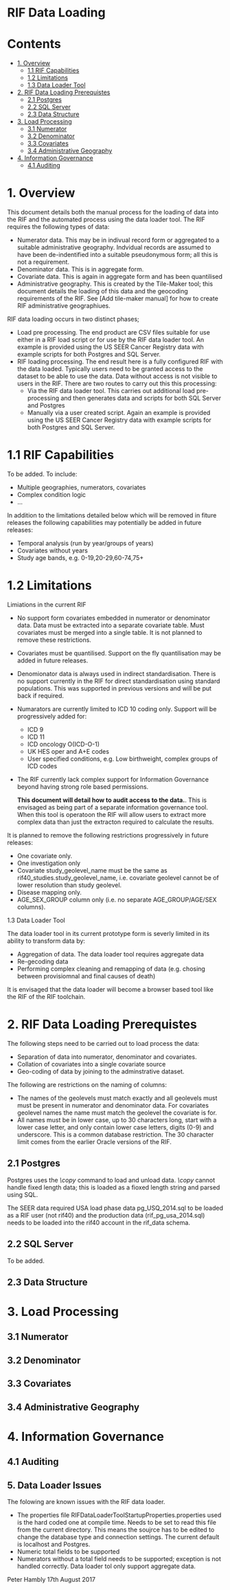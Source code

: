 RIF Data Loading
================

# Contents

- [1. Overview](#1-overview)
  - [1.1 RIF Capabilities](#11-rif-capabilities)
  - [1.2 Limitations](#12-limitations)
  - [1.3 Data Loader Tool](#13-data-loader-tool)
- [2. RIF Data Loading Prerequistes](#2-rif-data-loading-prerequistes)
  - [2.1 Postgres](#21-postgres)
  - [2.2 SQL Server](#22-sql-server)
  - [2.3 Data Structure](#23-data-structure)
- [3. Load Processing](#3-load-processing)
  - [3.1 Numerator](#31-numerator)
  - [3.2 Denominator](#32-denominator)
  - [3.3 Covariates](#33-covariates)
  - [3.4 Administrative Geography](#34-administrative-geography)
- [4. Information Governance](#4-information-governance)
  - [4.1 Auditing](#41-auditing)

# 1. Overview

This document details both the manual process for the loading of data into the RIF and the automated process 
using the data loader tool. The RIF requires the following types of data:

* Numerator data. This may be in indivual record form or aggregated to a suitable administrative geography. 
  Indvidual records are assumed to have been de-indentified into a suitable pseudonymous form; all this is
  not a requirement.
* Denominator data. This is in aggregate form.
* Covariate data. This is again in aggregate form and has been quantilised
* Administrative geography. This is created by the Tile-Maker tool; this document details the loading of 
  this data and the geocoding requirements of the RIF. See [Add tile-maker manual] for how to create
  RIF administrative geographiues.
  
RIF data loading occurs in two distinct phases; 

* Load pre processing. The end product are CSV files suitable for use either in a RIF load script or for use
  by the RIF data loader tool. An example is provided using the US SEER Cancer Registry data with example 
  scripts for both Postgres and SQL Server.
* RIF loading processing. The end result here is a fully configured RIF with the data loaded. Typically 
  users need to be granted access to the dataset to be able to use the data. Data without access is not visible
  to users in the RIF. There are two routes to carry out this this processing:
  * Via the RIF data loader tool. This carries out additional load pre-processing and then generates data and 
    scripts for both SQL Server and Postgres
  * Manually via a user created script. Again an example is provided using the US SEER Cancer Registry data with example 
    scripts for both Postgres and SQL Server.	
  
# 1.1 RIF Capabilities
  
To be added. To include:

* Multiple geographies, numerators, covariates
* Complex condition logic
* ...

In addition to the limitations detailed below which will be removed in fiture releases the following capabilities
may potentially be added in future releases:

* Temporal analysis (run by year/groups of years)
* Covariates without years
* Study age bands, e.g. 0-19,20-29,60-74,75+
  
# 1.2 Limitations

Limiations in the current RIF

* No support form covariates embedded in numerator or denominator data. Data must be extracted into a separate 
  covariate table. Must covariates must be merged into a single table. It is not planned to remove these 
  restrictions.
* Covariates must be quantilised. Support on the fly quantilisation may be added in future releases.
* Denomionator data is always used in indirect standardisation. There is no support currently in the RIF for
  direct standardisation using standard populations. This was supported in previous versions and will be put 
  back if required.
* Numarators are currently limited to ICD 10 coding only. Support will be progressively added for:
  * ICD 9
  * ICD 11
  * ICD oncology O(ICD-O-1)
  * UK HES oper and A+E codes
  * User specified conditions, e.g. Low birthweight, complex groups of ICD codes
* The RIF currently lack complex support for Information Governance beyond having strong role based permissions.
  
  **This document will detail how to audit access to the data.**. This is envisaged as being part of a separate
  information governance tool. When this tool is operatoon the RIF will allow users to extract more complex 
  data than just the extracton required to calculate the results.
  
It is planned to remove the following restrictions progressively in future releases:

* One covariate only. 
* One investigation only
* Covariate study_geolevel_name must be the same as rif40_studies.study_geolevel_name, 
  i.e. covariate geolevel cannot be of lower resolution than study geolevel.
* Disease mapping only.
* AGE_SEX_GROUP column only (i.e. no separate AGE_GROUP/AGE/SEX columns).

1.3 Data Loader Tool
  
The data loader tool in its current prototype form is severly limited in its ability to transform data by:

* Aggregation of data. The data loader tool requires aggregate data
* Re-gecoding data
* Performing complex cleaning and remapping of data (e.g. chosing between provisiomnal and final causes of death)

It is envisaged that the data loader will become a browser based tool like the RIF of the RIF toolchain.
 
# 2. RIF Data Loading Prerequistes

The following steps need to be carried out to load process the data:

* Separation of data into numerator, denominator and covariates. 
* Collation of covariates into a single covariate source
* Geo-coding of data by joining to the adminstrative dataset.

The following are restrictions on the naming of columns:

* The names of the geolevels must match exactly and all geolevels must must be present in numerator and 
  denominator data. For covariates geolevel names the name must match the geolevel the covariate is for.
* All names must be in lower case, up to 30 characters long, start with a lower case letter, and only contain
  lower case letters, digits (0-9) and underscore. This is a common database restriction. The 30 character 
  limit comes from the earlier Oracle versions of the RIF.
  
## 2.1 Postgres

Postgres uses the *\copy* command to load and unload data. *\copy* cannot handle fixed length data; this 
is loaded as a fioxed length string and parsed using SQL.

The SEER data required USA load phase data pg_USQ_2014.sql to be loaded as a RIF user (not rif40) and 
the production data (rif_pg_usa_2014.sql) needs to be loaded into the rif40 account in the rif_data schema.

## 2.2 SQL Server

To be added.

## 2.3 Data Structure

# 3. Load Processing 

## 3.1 Numerator

## 3.2 Denominator

## 3.3 Covariates

## 3.4 Administrative Geography

# 4. Information Governance

## 4.1 Auditing

## 5. Data Loader Issues

The folowing are known issues with the RIF data loader. 

* The properties file RIFDataLoaderToolStartupProperties.properties used is the hard coded one at compile time.
  Needs to be set to read this file from the current directory. This means the soujrce has to be edited to change
  the database type and connection settings. The current default is localhost and Postgres.
* Numeric total fields to be supported  
* Numerators without a total field needs to be supported; exception is not handled correctly. Data loader
  tol only support aggregate data.
  
Peter Hambly
17th August 2017